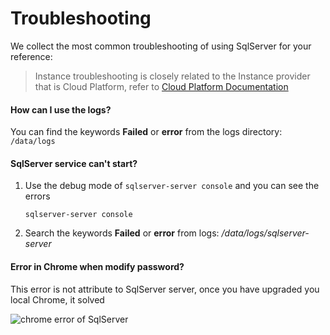 # Troubleshooting

We collect the most common troubleshooting of using SqlServer for your reference:

> Instance troubleshooting is closely related to the Instance provider that is Cloud Platform, refer to [Cloud Platform Documentation](https://support.websoft9.com/docs/faq/tech-instance.html)

#### How can I use the logs?

You can find the keywords **Failed** or **error** from the logs directory: `/data/logs`

#### SqlServer service can't start?

1. Use the debug mode of `sqlserver-server console` and you can see the errors
   ```
   sqlserver-server console
   ```
2. Search the keywords **Failed** or **error** from logs: */data/logs/sqlserver-server*

#### Error in Chrome when modify password?

This error is not attribute to SqlServer server, once you have upgraded you local Chrome, it solved

![chrome error of SqlServer](https://libs.websoft9.com/Websoft9/DocsPicture/zh/sqlserver/sqlserver-chromeerror-websoft9.png)
